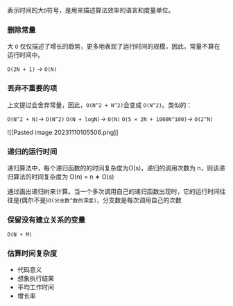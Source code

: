表示时间的大`Ο`符号，是用来描述算法效率的语言和度量单位。

### 删除常量

大 `Ο` 仅仅描述了增长的趋势，更多地表现了运行时间的规模，因此，常量不算在运行时间中。

`Ο(2N + 1)` -> `Ο(N)`

### 丢弃不重要的项

上文提过会舍弃常量，因此，`Ο(N^2 + N^2)`会变成 `Ο(N^2)`。类似的：

`Ο(N^2 + N)`-> `Ο(N^2)`
`Ο(N + logN)`-> `Ο(N)`
`Ο(5 × 2N + 1000N^100)`-> `Ο(2^N)`

![[Pasted image 20231110105506.png]]

### 递归的运行时间

递归算法中，每个递归函数的的时间复杂度为O(s)，递归的调用次数为 n，则该递归算法的时间复杂度为 O(n) = n ∗ O(s)

通过画出递归树来计算。当一个多次调用自己的递归函数出现时，它的运行时间往往是(偶尔不是)`Ο(分支数^数的深度)`，分支数是每次调用自己的次数

### 保留没有建立关系的变量

`Ο(N + M)`

### 估算时间复杂度

- 代码意义
- 想象执行结果
- 平均工作时间
- 增长率

